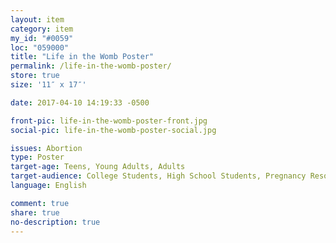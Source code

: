 ```yaml
---
layout: item
category: item
my_id: "#0059"
loc: "059000"
title: "Life in the Womb Poster"
permalink: /life-in-the-womb-poster/
store: true
size: '11″ x 17″'

date: 2017-04-10 14:19:33 -0500

front-pic: life-in-the-womb-poster-front.jpg
social-pic: life-in-the-womb-poster-social.jpg

issues: Abortion
type: Poster
target-age: Teens, Young Adults, Adults
target-audience: College Students, High School Students, Pregnancy Resource Center, Pro-life Organizations, Sidewalk Counselors, Unintended Pregnancy, Youth Group
language: English

comment: true
share: true
no-description: true
---
```

